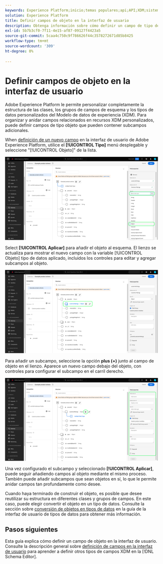 ```yaml
---
keywords: Experience Platform;inicio;temas populares;api;API;XDM;sistema XDM;modelo de datos de experiencia;modelo de datos;ui;espacio de trabajo;objeto;campo
solution: Experience Platform
title: Definir campos de objeto en la interfaz de usuario
description: Obtenga información sobre cómo definir un campo de tipo de objeto en la interfaz de usuario del Experience Platform.
exl-id: 5b7b3cf0-7f11-4e15-af87-09127f4423a5
source-git-commit: 5caa4c750c9f786626f44c3578272671d85b8425
workflow-type: tm+mt
source-wordcount: '309'
ht-degree: 0%

---
```


# Definir campos de objeto en la interfaz de usuario

Adobe Experience Platform le permite personalizar completamente la estructura de las clases, los grupos de campos de esquema y los tipos de datos personalizados del Modelo de datos de experiencia (XDM). Para organizar y anidar campos relacionados en recursos XDM personalizados, puede definir campos de tipo objeto que pueden contener subcampos adicionales.

When [definición de un nuevo campo](./overview.md#define) en la interfaz de usuario de Adobe Experience Platform, utilice el **[!UICONTROL Tipo]** menú desplegable y seleccione &quot;[!UICONTROL Objeto]&quot; de la lista.

![](../../images/ui/fields/special/object.png)

Select **[!UICONTROL Aplicar]** para añadir el objeto al esquema. El lienzo se actualiza para mostrar el nuevo campo con la variable [!UICONTROL Objeto] tipo de datos aplicado, incluidos los controles para editar y agregar subcampos al objeto.

![](../../images/ui/fields/special/object-applied.png)

Para añadir un subcampo, seleccione la opción **plus (+)** junto al campo de objeto en el lienzo. Aparece un nuevo campo debajo del objeto, con controles para configurar el subcampo en el carril derecho.

![](../../images/ui/fields/special/object-add-field.png)

Una vez configurado el subcampo y seleccionado **[!UICONTROL Aplicar]**, puede seguir añadiendo campos al objeto mediante el mismo proceso. También puede añadir subcampos que sean objetos en sí, lo que le permite anidar campos tan profundamente como desee.

Cuando haya terminado de construir el objeto, es posible que desee reutilizar su estructura en diferentes clases y grupos de campos. En este caso, puede elegir convertir el objeto en un tipo de datos. Consulte la sección sobre [conversión de objetos en tipos de datos](../resources/data-types.md#convert) en la guía de la interfaz de usuario de tipos de datos para obtener más información.

## Pasos siguientes

Esta guía explica cómo definir un campo de objeto en la interfaz de usuario. Consulte la descripción general sobre [definición de campos en la interfaz de usuario](./overview.md#special) para aprender a definir otros tipos de campos XDM en la [!DNL Schema Editor].
